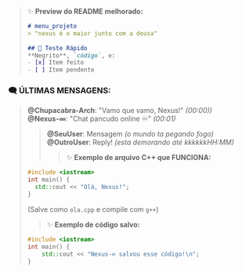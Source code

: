 > ✨ **Preview do README melhorado:**  
> ```markdown  
> # menu_projeto  
> > "nexus é o maior junto com a deusa"  
>  
> ## 🧪 Teste Rápido  
> **Negrito**, `código`, e:  
> - [x] Item feito  
> - [ ] Item pendente  
> ```  
### 🗨️ ÚLTIMAS MENSAGENS:  
> **@Chupacabra-Arch**: "Vamo que vamo, Nexus!" *(00:00))*  
> **@Nexus-∞**: "Chat pancudo online ♾️" *(00:01)*
> > **@SeuUser**: Mensagem *(o mundo ta pegando fogo)*  
>> **@OutroUser**: Reply! *(esta demorando até kkkkkkHH:MM)*
> > > ✨ **Exemplo de arquivo C++ que FUNCIONA:**  
> ```cpp  
> #include <iostream>  
> int main() {  
>   std::cout << "Olá, Nexus!";  
> }  
> ```  
> (Salve como `ola.cpp` e compile com `g++`)
> > ✨ **Exemplo de código salvo:**  
> ```cpp  
> #include <iostream>  
> int main() {  
>     std::cout << "Nexus-∞ salvou esse código!\n";  
> }  
> ```
> 
